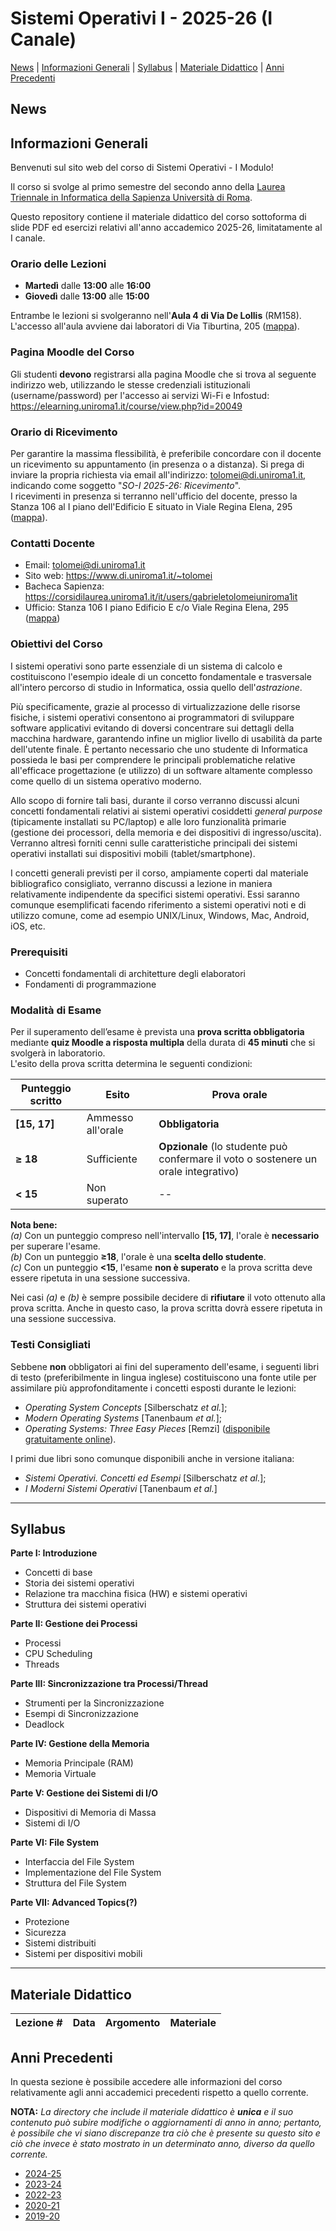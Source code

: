 # Sistemi Operativi I - 2025-26 (I Canale)

[News](#News) | [Informazioni Generali](#Informazioni-Generali) | [Syllabus](#Syllabus) | [Materiale Didattico](#Materiale-Didattico) | [Anni Precedenti](#Anni-Precedenti)

## News
<!--
- **V Appello Scritto del 9/9/2025**<br/>
La prova d'esame scritta relativa al V appello dell'a.a. 2024-25 si svolgerà **martedì 9/9/2025** alle ore **14:30** presso l'**Aula 15** dei laboratori situati in via Tiburtina, 205 ([mappa](https://goo.gl/maps/TgnJCWDfx2VQRo4u5)). Tutti gli studenti interessati a partecipare alla prova dovranno **obbligatoriamente** registrarsi sull'apposito verbale Infostud (**969906**). **Le registrazioni resteranno aperte dal 22/7/2025 al 5/9/2025**.<br/>
[_Qualora, alla chiusura delle registrazioni, il numero di iscritti risultasse maggiore della capienza dell'aula, la prova si svolgerà su due turni consecutivi. Informazioni più accurate e definitive sulle modalità di partecipazione verranno pertanto rese note nei giorni immediatamente precedenti alla data d'esame._]
- **IV Appello Orale del 7/7/2025**<br/>
La prova orale del 7/7/2025 si svolgerà a partire **dalle ore 9:30**, secondo le modalità indicate nel messaggio inviato sul forum Moodle.
- **Esiti IV Appello Scritto del 3/7/2025**<br/>
Gli esiti dell'appello scritto del 3/7/2025 sono disponibili al seguente [link](./exams/2024-25/2025-07-03_esiti.pdf).
- **IV Appello Scritto del 3/7/2025**<br/>
La prova d'esame scritta relativa al IV appello dell'a.a. 2024-25 si svolgerà **giovedì 3/7/2025** alle ore **14:30** presso l'**Aula 15** dei laboratori situati in via Tiburtina, 205 ([mappa](https://goo.gl/maps/TgnJCWDfx2VQRo4u5)). Tutti gli studenti interessati a partecipare alla prova dovranno **obbligatoriamente** registrarsi sull'apposito verbale Infostud (**969903**). **Le registrazioni resteranno aperte dal 15/6/2025 al 30/6/2025**.<br/>
- **Esiti III Appello Scritto del 4/6/2025**<br/>
Gli esiti dell'appello scritto del 4/6/2025 sono disponibili al seguente [link](./exams/2024-25/2025-06-04_esiti.pdf).
- **III Appello Scritto del 4/6/2025**<br/>
La prova d'esame scritta relativa al III appello dell'a.a. 2024-25 si svolgerà **mercoledì 4/6/2025** alle ore **14:30** presso l'**Aula 15** dei laboratori situati in via Tiburtina, 205 ([mappa](https://goo.gl/maps/TgnJCWDfx2VQRo4u5)). Tutti gli studenti interessati a partecipare alla prova dovranno **obbligatoriamente** registrarsi sull'apposito verbale Infostud (**969899**). **Le registrazioni resteranno aperte dall'1/5/2025 al 31/5/2025**.<br/>
[_Qualora, alla chiusura delle registrazioni, il numero di iscritti risultasse maggiore della capienza dell'aula, la prova si svolgerà su due turni consecutivi. Informazioni più accurate e definitive sulle modalità di partecipazione verranno pertanto rese note nei giorni immediatamente precedenti alla data d'esame._]
- **Appello Orale Straordinario del 31/3/2025**<br/>
La prova orale del 31/3/2025 si svolgerà a partire **dalle ore 16:00**, secondo le modalità indicate nel messaggio inviato sul forum Moodle.
- **Esiti Appello Scritto Straordinario del 27/3/2025**<br/>
Gli esiti dell'appello scritto del 27/3/2025 sono disponibili al seguente [link](./exams/2024-25/2025-03-27_esiti.pdf).
- **Appello Scritto Straordinario del 27/3/2025**<br/>
La prova d'esame scritta relativa all'appello straordinario dell'a.a. 2024-25 si svolgerà **giovedì 27/3/2024** alle ore **10:00** (orario da confermare) presso il **Laboratorio Colossus** situato in via Salaria, 113 ([mappa](https://maps.app.goo.gl/VyND1LVq6VGDvv4c7)). Vi ricordo che potranno iscriversi a questa prova **esclusivamente gli studenti aventi diritto che faranno opportuna richiesta entro i termini stabiliti dalla segreteria didattica**. Per motivi organizzativi, **non saranno fatte eccezioni**.
Tutti gli studenti che hanno diritto a svolgere la prova straordinaria e fatto correttamente richiesta presso la segreteria didattica dovranno **obbligatoriamente** registrarsi sull'apposito verbale Infostud (**981673**). **Le registrazioni resteranno aperte dal 6/3/2025 al 23/3/2025**.
- **II Appello Orale del 18/2/2025**<br/>
La prova orale del 18/2/2025 si svolgerà a partire **dalle ore 9:30**, secondo le modalità indicate nel messaggio inviato sul forum Moodle.
- **Esiti II Appello Scritto dell'11/2/2025**<br/>
Gli esiti dell'appello scritto dell'11/2/2025 sono disponibili al seguente [link](./exams/2024-25/2025-02-11_esiti.pdf).
- **I Appello Orale del 29/1/2025**<br/>
La prova orale del 29/1/2025 si svolgerà a partire **dalle ore 9:00**, secondo le modalità indicate nel messaggio inviato sul forum Moodle.
- **Esiti I Appello Scritto del 23/1/2025**<br/>
Gli esiti dell'appello scritto del 23/1/2025 sono disponibili al seguente [link](./exams/2024-25/2025-01-23_esiti.pdf).
- **II Appello Scritto dell'11/2/2025**<br/>
La prova d'esame scritta relativa al II appello dell'a.a. 2024-25 si svolgerà **martedì 11/2/2025** su **due turni** distinti, ciascuno di **45 minuti**. Il primo turno avrà inizio alle **ore 16:15**, mentre il secondo si svolgerà a partire dalle **ore 17:15**. Entrambe le prove si terranno presso l'**Aula 15** dei laboratori situati in via Tiburtina, 205 ([mappa](https://goo.gl/maps/TgnJCWDfx2VQRo4u5)). Tutti gli studenti interessati a partecipare alla prova dovranno **obbligatoriamente** registrarsi sull'apposito verbale Infostud (**967901**). **Le registrazioni resteranno aperte dal 27/1/2025 al 7/2/2025**.<br/>
[_Qualora, alla chiusura delle registrazioni, il numero di iscritti risultasse maggiore della capienza dell'aula, la prova si svolgerà su due turni consecutivi. Informazioni più accurate e definitive sulle modalità di partecipazione verranno pertanto rese note nei giorni immediatamente precedenti alla data d'esame._]
- **I Appello Scritto del 23/1/2025**<br/>
La prova d'esame scritta relativa al I appello dell'a.a. 2024-25 si svolgerà **giovedì 23/1/2025** ~dalle ore **13:45** alle ore **14:30**~ su **due turni** distinti, ciascuno di **45 minuti**. Il primo turno avrà inizio alle **ore 15:45**, mentre il secondo si svolgerà a partire dalle **ore 16:45**. Entrambe le prove si terranno presso l'**Aula 15** dei laboratori situati in via Tiburtina, 205 ([mappa](https://goo.gl/maps/TgnJCWDfx2VQRo4u5)). Tutti gli studenti interessati a partecipare alla prova dovranno **obbligatoriamente** registrarsi sull'apposito verbale Infostud (**967895**). **Le registrazioni resteranno aperte dal 6/12/2024 al 19/1/2025**.<br/>
- **ANNUNCIO IMPORTANTE:** Coloro che non hanno compilato i questionari OPIS in classe, sono caldamente pregati di farlo il prima possibile, utilizzando il codice seguente: **XAF9XXHN**.
- **ANNUNCIO IMPORTANTE:** Le lezioni del **26/11/2024** e **27/11/2024** si svolgeranno (finalmente 🥳) nell'**Aula 3** di Via De Lollis (ingresso dai laboratori di Via Tiburtina, 205 [[mappa](https://goo.gl/maps/TgnJCWDfx2VQRo4u5)]). Per ulteriori informazioni, si prega di far riferimento all'orario pubblicato al seguente [link](https://docs.google.com/spreadsheets/d/e/2PACX-1vSZOo9l-8p4dZZzSSjE3S3jV2nEawAlF_fDx4U36ps06ebJseGYnFrTClKs2hLLDuLMzblqm7mLryg1/pubhtml?gid=1489043237&single=true&urp=gmail_link).
- **ANNUNCIO IMPORTANTE:** Le lezioni del **19/11/2024** e **20/11/2024** si svolgeranno rispettivamente in **Aula G** e in **Aula A1 "Luigi Capozzi"** presso il Polo Didattico della Clinica Odontoiatrica situato in Via Caserta, 6 ([mappa](https://maps.app.goo.gl/LJKWniPbsoiKST9i7)). Per ulteriori informazioni, si prega di far riferimento all'orario pubblicato al seguente [link](https://docs.google.com/spreadsheets/d/e/2PACX-1vSZOo9l-8p4dZZzSSjE3S3jV2nEawAlF_fDx4U36ps06ebJseGYnFrTClKs2hLLDuLMzblqm7mLryg1/pubhtml?gid=1597453559&single=true&urp=gmail_link).
- **ANNUNCIO IMPORTANTE:** Le lezioni del **12/11/2024** e **13/11/2024** si svolgeranno in **Aula A1 "Luigi Capozzi"** presso il Polo Didattico della Clinica Odontoiatrica situato in Via Caserta, 6 ([mappa](https://maps.app.goo.gl/LJKWniPbsoiKST9i7)). Per ulteriori informazioni, si prega di far riferimento all'orario pubblicato al seguente [link](https://docs.google.com/spreadsheets/d/e/2PACX-1vSZOo9l-8p4dZZzSSjE3S3jV2nEawAlF_fDx4U36ps06ebJseGYnFrTClKs2hLLDuLMzblqm7mLryg1/pubhtml?gid=1775652133&single=true&urp=gmail_link).
- **ANNUNCIO IMPORTANTE:** Le lezioni del **5/11/2024** e **6/11/2024** sono annullate per motivi di salute.
- **ANNUNCIO IMPORTANTE:** La lezione del **29/10/2024** si svolgerà in **Aula A1 "Luigi Capozzi"** presso il Polo Didattico della Clinica Odontoiatrica situato in Via Caserta, 6 ([mappa](https://maps.app.goo.gl/LJKWniPbsoiKST9i7)). Per ulteriori informazioni, si prega di far riferimento all'orario pubblicato al seguente [link](https://docs.google.com/spreadsheets/u/1/d/e/2PACX-1vSZOo9l-8p4dZZzSSjE3S3jV2nEawAlF_fDx4U36ps06ebJseGYnFrTClKs2hLLDuLMzblqm7mLryg1/pubhtml?gid=409211955&single=true&urp=gmail_link). Inoltre, come già annunciato, **la lezione del 30/10/2024 è annullata**.
- **ANNUNCIO IMPORTANTE:** Le lezioni del **22/10/2024** e **23/10/2024** si svolgeranno rispettivamente in **Aula A1 "Luigi Capozzi"** presso il Polo Didattico della Clinica Odontoiatrica situato in Via Caserta, 6 ([mappa](https://maps.app.goo.gl/LJKWniPbsoiKST9i7)) e in **Aula 301** presso l'Edificio D di Viale Regina Elena 295 ([mappa](https://maps.app.goo.gl/pg4n1yST2ip9pD5Z6)). Per ulteriori informazioni, si prega di far riferimento all'orario pubblicato al seguente [link](https://docs.google.com/spreadsheets/d/e/2PACX-1vSZOo9l-8p4dZZzSSjE3S3jV2nEawAlF_fDx4U36ps06ebJseGYnFrTClKs2hLLDuLMzblqm7mLryg1/pubhtml?gid=1994192526&single=true&urp=gmail_link).
- **ANNUNCIO IMPORTANTE:** Le lezioni del **15/10/2024** e **16/10/2024** si svolgeranno, in via eccezionale, in **Aula A1 "Luigi Capozzi"** presso il Polo Didattico della Clinica Odontoiatrica situato in Via Caserta, 6 ([mappa](https://maps.app.goo.gl/LJKWniPbsoiKST9i7)). Per ulteriori informazioni, si prega di far riferimento all'orario pubblicato al seguente [link](https://docs.google.com/spreadsheets/d/e/2PACX-1vSZOo9l-8p4dZZzSSjE3S3jV2nEawAlF_fDx4U36ps06ebJseGYnFrTClKs2hLLDuLMzblqm7mLryg1/pubhtml?gid=1933374392&single=true&urp=gmail_link).
- **ANNUNCIO IMPORTANTE:** Le lezioni dell'**8/10/2024** e **9/10/2024** si svolgeranno, in via eccezionale, in **Aula A1 "Luigi Capozzi"** presso il Polo Didattico della Clinica Odontoiatrica situato in Via Caserta, 6 ([mappa](https://maps.app.goo.gl/LJKWniPbsoiKST9i7)). Per ulteriori informazioni, si prega di far riferimento all'orario pubblicato al seguente [link](https://drive.google.com/file/d/1E8JWzwydMuU9AUzUEBDSeCaVuntnwnig/view).
- **ANNUNCIO IMPORTANTE:** Le lezioni dell'**1/10/2024** e **2/10/2024** si svolgeranno da remoto via Zoom. Per ulteriori dettagli, si prega di consultare il messaggio sul forum della pagina Moodle del corso.
- **ANNUNCIO IMPORTANTE:** Le lezioni della **prima settimana** si svolgeranno, in via eccezionale, rispettivamente in **Aula 204 (Edificio "Marco Polo")** e in **Aula Magna (Edificio Facoltà di Lettere)**. Per ulteriori informazioni, si prega di far riferimento all'orario pubblicato al seguente [link](https://drive.google.com/file/d/1QMqiWAqSjVfamJDXml7KgD7EQ-oLsASD/view).
- Si invitano tutti gli studenti intenzionati a frequentare il corso ad iscriversi **quanto prima** alla pagina Moodle del corso, [come indicato di seguito](#Pagina-Moodle-del-Corso).
- L'inizio delle lezioni è fissato per il giorno **martedì 24 settembre 2024**, e l'orario completo degli insegnamenti del I semestre a.a. 2024-25 è disponibile al seguente [link](https://drive.google.com/file/d/130c7jinExYW1_R8NQdWJHRmtzU5Wvm-Z/view?usp=drive_link).
-->

## Informazioni Generali

Benvenuti sul sito web del corso di Sistemi Operativi - I Modulo!

Il corso si svolge al primo semestre del secondo anno della [Laurea Triennale in Informatica della Sapienza Università di Roma](https://corsidilaurea.uniroma1.it/it/course/33503).

Questo repository contiene il materiale didattico del corso sottoforma di slide PDF ed esercizi relativi all'anno accademico 2025-26, limitatamente al I canale.

### Orario delle Lezioni
- **Martedì** dalle **13:00** alle **16:00**
- **Giovedì** dalle **13:00** alle **15:00**

Entrambe le lezioni si svolgeranno nell'**Aula 4 di Via De Lollis** (RM158). L'accesso all'aula avviene dai laboratori di Via Tiburtina, 205 ([mappa](https://goo.gl/maps/TgnJCWDfx2VQRo4u5)).

### Pagina Moodle del Corso
Gli studenti **devono** registrarsi alla pagina Moodle che si trova al seguente indirizzo web, utilizzando le stesse credenziali istituzionali (username/password) per l'accesso ai servizi Wi-Fi e Infostud: https://elearning.uniroma1.it/course/view.php?id=20049

### Orario di Ricevimento
Per garantire la massima flessibilità, è preferibile concordare con il docente un ricevimento su appuntamento (in presenza o a distanza). Si prega di inviare la propria richiesta via email all'indirizzo: tolomei@di.uniroma1.it, indicando come soggetto "_SO-I 2025-26: Ricevimento_".<br/> 
I ricevimenti in presenza si terranno nell'ufficio del docente, presso la Stanza 106 al I piano dell'Edificio E situato in Viale Regina Elena, 295 ([mappa](https://goo.gl/maps/5dSuQbvaeqXePV9y6)).


### Contatti Docente
- Email: tolomei@di.uniroma1.it
- Sito web: https://www.di.uniroma1.it/~tolomei
- Bacheca Sapienza: https://corsidilaurea.uniroma1.it/it/users/gabrieletolomeiuniroma1it
- Ufficio: Stanza 106 I piano Edificio E c/o Viale Regina Elena, 295 ([mappa](https://goo.gl/maps/5dSuQbvaeqXePV9y6))

### Obiettivi del Corso
I sistemi operativi sono parte essenziale di un sistema di calcolo e costituiscono l'esempio ideale di un concetto fondamentale e trasversale all'intero percorso di studio in Informatica, ossia quello dell'_astrazione_. 

Più specificamente, grazie al processo di virtualizzazione delle risorse fisiche, i sistemi operativi consentono ai programmatori di sviluppare software applicativi evitando di doversi concentrare sui dettagli della macchina hardware, garantendo infine un miglior livello di usabilità da parte dell'utente finale. È pertanto necessario che uno studente di Informatica possieda le basi per comprendere le principali problematiche relative all'efficace progettazione (e utilizzo) di un software altamente complesso come quello di un sistema operativo moderno.

Allo scopo di fornire tali basi, durante il corso verranno discussi alcuni concetti fondamentali relativi ai sistemi operativi cosiddetti _general purpose_ (tipicamente installati su PC/laptop) e alle loro funzionalità primarie (gestione dei processori, della memoria e dei dispositivi di ingresso/uscita). Verranno altresì forniti cenni sulle caratteristiche principali dei sistemi operativi installati sui dispositivi mobili (tablet/smartphone).

I concetti generali previsti per il corso, ampiamente coperti dal materiale bibliografico consigliato, verranno discussi a lezione in maniera relativamente indipendente da specifici sistemi operativi. Essi saranno comunque esemplificati facendo riferimento a sistemi operativi noti e di utilizzo comune, come ad esempio UNIX/Linux, Windows, Mac, Android, iOS, etc.

### Prerequisiti
- Concetti fondamentali di architetture degli elaboratori
- Fondamenti di programmazione

### Modalità di Esame
Per il superamento dell’esame è prevista una **prova scritta obbligatoria** mediante **quiz Moodle a risposta multipla** della durata di **45 minuti** che si svolgerà in laboratorio.  
L'esito della prova scritta determina le seguenti condizioni:

| Punteggio scritto | Esito | Prova orale |
|-------------------|-------|-------------|
| **[15, 17]**       | Ammesso all'orale | **Obbligatoria** |
| **≥ 18**          | Sufficiente | **Opzionale** (lo studente può confermare il voto o sostenere un orale integrativo) |
| **< 15**          | Non superato | -- |

**Nota bene:**  
*(a)* Con un punteggio compreso nell'intervallo **[15, 17]**, l'orale è **necessario** per superare l'esame.  
*(b)* Con un punteggio **≥18**, l'orale è una **scelta dello studente**.  
*(c)* Con un punteggio **<15**, l'esame **non è superato** e la prova scritta deve essere ripetuta in una sessione successiva.

Nei casi *(a)* e *(b)* è sempre possibile decidere di **rifiutare** il voto ottenuto alla prova scritta. Anche in questo caso, la prova scritta dovrà essere ripetuta in una sessione successiva.

### Testi Consigliati
Sebbene **non** obbligatori ai fini del superamento dell'esame, i seguenti libri di testo (preferibilmente in lingua inglese) costituiscono una fonte utile per assimilare più approfonditamente i concetti esposti durante le lezioni:
- _Operating System Concepts_ [Silberschatz _et al._];
- _Modern Operating Systems_ [Tanenbaum _et al._];
- _Operating Systems: Three Easy Pieces_ [Remzi] (<a href="http://pages.cs.wisc.edu/~remzi/OSTEP/" target="_blank">disponibile gratuitamente online</a>).

I primi due libri sono comunque disponibili anche in versione italiana:
- _Sistemi Operativi. Concetti ed Esempi_ [Silberschatz _et al._];
- _I Moderni Sistemi Operativi_ [Tanenbaum _et al._]
 
<hr>

## Syllabus
**Parte I: Introduzione**
- Concetti di base
- Storia dei sistemi operativi
- Relazione tra macchina fisica (HW) e sistemi operativi
- Struttura dei sistemi operativi

**Parte II: Gestione dei Processi**
- Processi
- CPU Scheduling
- Threads

**Parte III: Sincronizzazione tra Processi/Thread**
- Strumenti per la Sincronizzazione
- Esempi di Sincronizzazione
- Deadlock

**Parte IV: Gestione della Memoria**
- Memoria Principale (RAM)
- Memoria Virtuale

**Parte V: Gestione dei Sistemi di I/O**
- Dispositivi di Memoria di Massa
- Sistemi di I/O

**Parte VI: File System**
- Interfaccia del File System
- Implementazione del File System
- Struttura del File System

**Parte VII: Advanced Topics(?)**
- Protezione
- Sicurezza
- Sistemi distribuiti
- Sistemi per dispositivi mobili

<hr>

## Materiale Didattico

| Lezione \# | Data | Argomento                                     | Materiale      | 
|------------|------|-----------------------------------------------|----------------|
<!--
| Lezione 1  | 24/09/2024 | Introduzione e Richiami di Concetti Base | [slides: <a href="./lectures/slides/Introduction.pdf" target="_blank">PDF</a>] |
| Lezione 2  | 25/09/2024 | Relazione tra Sistema Operativo e Macchina Fisica | [slides: <a href="./lectures/slides/Computer_Architecture_and_OS_Structures.pdf" target="_blank">PDF</a>]|
| Lezione 3  | 01/10/2024 | Spazio di Indirizzamento Logico e PCB | [slides: <a href="./lectures/slides/Process_Virtual_Address_Space_and_PCB.pdf" target="_blank">PDF</a>] |
| Lezione 4  | 02/10/2024 | Concetti Base della Gestione dei Processi | [slides: <a href="./lectures/slides/Basics_of_OS_Process_Management.pdf" target="_blank">PDF</a>] [<a href="./code/processes.tgz" download="processes.tgz">code</a>]|
| Lezione 5  | 08/10/2024 | Scheduling della CPU (Parte I) | [slides: <a href="./lectures/slides/CPU_Scheduling_1.pdf" target="_blank">PDF</a>] |
| Lezione 6  | 09/10/2024 | Scheduling della CPU (Parte II) | [slides: <a href="./lectures/slides/CPU_Scheduling_2.pdf" target="_blank">PDF</a>] |
| Lezione 7  | 15/10/2024 | Threads | [slides: <a href="./lectures/slides/Threads.pdf" target="_blank">PDF</a>] |
| Lezione 8  | 16/10/2024 | Implementazione dei Thread| [slides: <a href="./lectures/slides/Thread_Implementation.pdf" target="_blank">PDF</a>] [<a href="./code/threads.tgz" download="threads.tgz">code</a>]|
| Lezione 9 | 22/10/2024 | Sincronizzazione tra Processi/Thread | [slides: <a href="./lectures/slides/Synchronization.pdf" target="_blank">PDF</a>]|
| Lezione 10 | 23/10/2024 | Implementazione Meccanismi di Sincronizzazione I | [slides: <a href="./lectures/slides/Synchronization_Implementation_I.pdf" target="_blank">PDF</a>]|
| Lezione 11 | 29/10/2024  | Implementazione Meccanismi di Sincronizzazione II | [slides: <a href="./lectures/slides/Synchronization_Implementation_II.pdf" target="_blank">PDF</a>] [<a href="./code/synchronization.tgz" download="synchronization.tgz">code</a>]|
| Lezione 12 | 12/11/2024 | Deadlock | [slides: <a href="./lectures/slides/Deadlock.pdf" target="_blank">PDF</a>] |
| Lezione 13 | 13/11/2024 | Esercitazione | [<a href="./exercises/2024-11-13_Esercitazione.pdf" target="_blank">PDF</a>]|
| Lezione 14 | 19/11/2024 | Gestione della Memoria: Binding e Rilocazione | [slides: <a href="./lectures/slides/Memory_Management_Binding_and_Relocation.pdf" target="_blank">PDF</a>] |
| Lezione 15 | 20/11/2024 | Gestione della Memoria: Allocazione Contigua | [slides: <a href="./lectures/slides/Memory_Management_Allocation.pdf" target="_blank">PDF</a>] |
| Lezione 16 | 26/11/2024 | Gestione della Memoria: Paginazione | [slides: <a href="./lectures/slides/Paging.pdf" target="_blank">PDF</a>] |
| Lezione 17 | 27/11/2024 | Gestione della Memoria: Paginazione Avanzata | [slides: <a href="./lectures/slides/Advanced_Paging.pdf" target="_blank">PDF</a>] |
| Lezione 18 | 03/12/2024 | Memoria Virtuale (Parte I) | [slides: <a href="./lectures/slides/Virtual_Memory_(Part_I).pdf" target="_blank">PDF</a>] |
| Lezione 19 | 04/12/2024 | Memoria Virtuale (Parte II) | [slides: <a href="./lectures/slides/Virtual_Memory_(Part_II).pdf" target="_blank">PDF</a>] |
| Lezione 20 | 10/12/2024 | Dispositivi di Memoria di Massa | [slides: <a href="./lectures/slides/Mass_Storage.pdf" target="_blank">PDF</a>] |
| Lezione 21 | 11/12/2024 | Scheduling del Disco | [slides: <a href="./lectures/slides/Mass_Storage_Disk_Scheduling.pdf" target="_blank">PDF</a>] |
| Lezione 22 | 17/12/2024 | Esercitazione | [<a href="./exercises/2024-12-17_Esercitazione.pdf" target="_blank">PDF</a>]|
-->
## Anni Precedenti
In questa sezione è possibile accedere alle informazioni del corso relativamente agli anni accademici precedenti rispetto a quello corrente.

**NOTA:** _La directory che include il materiale didattico è **unica** e il suo contenuto può subire modifiche o aggiornamenti di anno in anno; pertanto, è possibile che vi siano discrepanze tra ciò che è presente su questo sito e ciò che invece è stato mostrato in un determinato anno, diverso da quello corrente._

- [2024-25](./oldest/2024-25.md)
- [2023-24](./oldest/2023-24.md)
- [2022-23](./oldest/2022-23.md)
- [2020-21](./oldest/2020-21.md)
- [2019-20](./oldest/2019-20.md)
